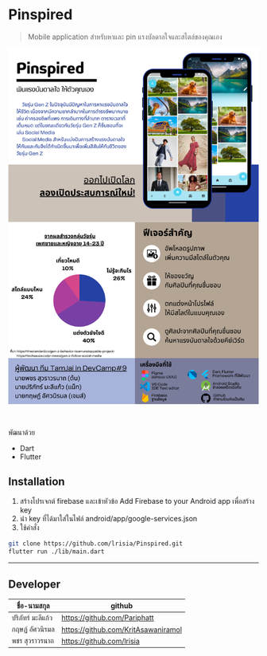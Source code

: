 # Pinspired
> Mobile application สำหรับหาและ pin แรงบัลดาลใจและสไตล์ของคุณเอง

![poster.jpg](https://github.com/lrisia/Pinspired/blob/main/poster.jpg?raw=true)

<br>

พัฒนาด้วย
- Dart
- Flutter

## Installation
1. สร้างโปรเจกต์ firebase และเข้าหัวข้อ Add Firebase to your Android app เพื่อสร้าง key
2. นำ key ที่ได้มาใส่ในไฟล์ android/app/google-services.json
3. ใช้คำสั่ง
```bash
git clone https://github.com/lrisia/Pinspired.git
flutter run ./lib/main.dart
```
---
## Developer

| ชื่อ-นามสกุล            | github                           | 
|-------------------------|----------------------------------|
| ปริภัทร์ มะลีแก้ว        | https://github.com/Pariphatt      |
| กฤษฏ์ อัศวนิรมล         | https://github.com/KritAsawaniramol | 
| พชร สุวราวรนาถ        | https://github.com/lrisia    |
